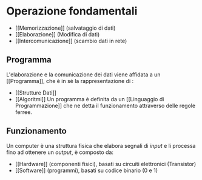 # Operazione fondamentali
- [[Memorizzazione]] (salvataggio di dati)
- [[Elaborazione]] (Modifica di dati)
- [[Intercomunicazione]] (scambio dati in rete)
## Programma
L'elaborazione e la comunicazione dei dati viene affidata a un [[Programma]], che è in sé la rappresentazione di :
- [[Strutture Dati]]
- [[Algoritmi]]
Un programma è definita da un [[Linguaggio di Programmazione]] che ne detta il funzionamento attraverso delle regole ferree.
## Funzionamento
Un computer è una struttura fisica che elabora segnali di *input* e li processa fino ad ottenere un *output*, è composto da:
- [[Hardware]] (componenti fisici), basati su circuiti elettronici (Transistor)
- [[Software]] (programmi), basati su codice binario (0 e 1)